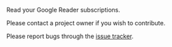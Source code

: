 Read your Google Reader subscriptions.

Please contact a project owner if you wish to contribute.

Please report bugs through the [issue tracker](http://code.google.com/p/google-reader-gadget/issues/list).